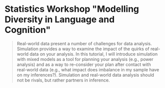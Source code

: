 # Statistics Workshop "Modelling Diversity in Language and Cognition"


> Real-world data present a number of challenges for data analysis.
> Simulation provides a way to examine the impact of the quirks of real-world data on your analysis. 
> In this tutorial, I will introduce simulation with mixed models as a tool for planning your analysis (e.g.,
power analysis) and as a way to re-consider your plan after contact
with real-world data (e.g., what impact does imbalance in my sample have on
my inferences?). 
> Simulation and real-world data analysis should not be rivals, but rather partners in inference.
